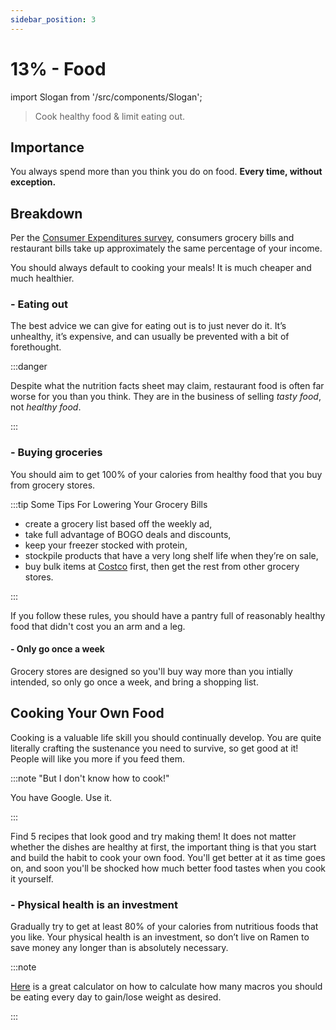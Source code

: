 ```yaml
---
sidebar_position: 3
---
```


# 13% - Food

import Slogan from '/src/components/Slogan';

>Cook healthy food & limit eating out.

## Importance

You always spend more than you think you do on food. **Every time, without exception.**

## Breakdown

Per the [Consumer Expenditures survey](https://www.bls.gov/opub/reports/consumer-expenditures/2020/home.htm), consumers grocery bills and restaurant bills take up approximately the same percentage of your income.

You should always default to cooking your meals! It is much cheaper and much healthier.

### - Eating out

The best advice we can give for eating out is to just never do it. It’s unhealthy, it’s expensive, and can usually be prevented with a bit of forethought. 

:::danger 

Despite what the nutrition facts sheet may claim, restaurant food is often far worse for you than you think. They are in the business of selling *tasty food*, not *healthy food*.

:::

### - Buying groceries

You should aim to get 100% of your calories from healthy food that you buy from grocery stores.

:::tip Some Tips For Lowering Your Grocery Bills
- create a grocery list based off the weekly ad,
- take full advantage of BOGO deals and discounts, 
- keep your freezer stocked with protein, 
- stockpile products that have a very long shelf life when they’re on sale,  
- buy bulk items at [Costco](https://www.costco.com/join-costco.html) first, then get the rest from other grocery stores. 

:::

If you follow these rules, you should have a pantry full of reasonably healthy food that didn't cost you an arm and a leg. 

#### - Only go once a week

Grocery stores are designed so you'll buy way more than you intially intended, so only go once a week, and bring a shopping list. 

## Cooking Your Own Food

Cooking is a valuable life skill you should continually develop. You are quite literally crafting the sustenance you need to survive, so get good at it! People will like you more if you feed them. 

:::note "But I don't know how to cook!"

You have Google. Use it.

:::

Find 5 recipes that look good and try making them! It does not matter whether the dishes are healthy at first, the important thing is that you start and build the habit to cook your own food. You'll get better at it as time goes on, and soon you'll be shocked how much better food tastes when you cook it yourself.

### - Physical health is an investment

Gradually try to get at least 80% of your calories from nutritious foods that you like. Your physical health is an investment, so don’t live on Ramen to save money any longer than is absolutely necessary.

:::note

[Here](https://legionathletics.com/tools/macronutrient-calculator/) is a great calculator on how to calculate how many macros you should be eating every day to gain/lose weight as desired.

:::

<Slogan/>
